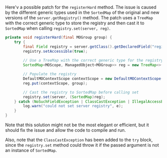 Here'v a possible patch for the `registerHard` method.
The issue is caused by the different generic types used in the `SortedMap` of the original and new versions of the `server.getRegistry()` method.
The patch uses a `TreeMap` with the correct generic type to store the registry and then cast it to `SortedMap` when calling `registry.set(server, reg)`.

```java
private void registerHard(final MOGroup group) {
    try {
        final Field registry = server.getClass().getDeclaredField("registry");
        registry.setAccessible(true);
   
        // Use a TreeMap with the correct generic type for the registry
        SortedMap<MOScope, ManagedObject<MOGroup>> reg = new TreeMap<>();

        // Populate the registry
        DefaultMOContextScope contextScope = new DefaultMOContextScope(new OctetString(""), group.getScope());
        reg.put(contextScope, group);

        // Cast the registry to SortedMap before calling set
        registry.set(server, (SortedMap)reg);
    } catch (NoSuchFieldException | ClassCastException | IllegalAccessException e) {
        log.warn("could not set server registry", e);
    }
}
```

Note that this solution might not be the most elegant or efficient, but it should fix the issue and allow the code to compile and run.

Also, note that the `ClassCastException` has been added to the `try` block, since the `registry.set` method could throw it if the passed argument is not an instance of `SortedMap`.